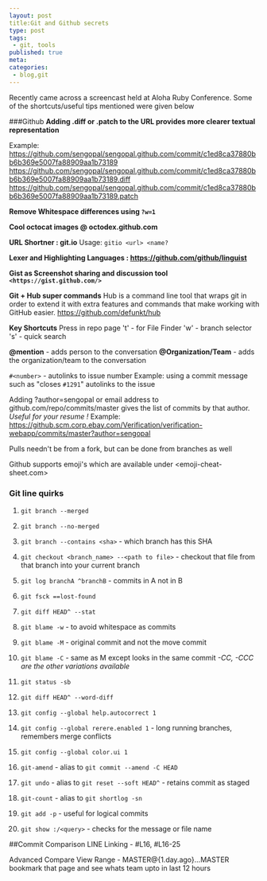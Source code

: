 ```yaml
---
layout: post
title:Git and Github secrets
type: post
tags:
 - git, tools
published: true
meta:
categories:
 - blog,git
---
```

Recently came across a screencast held at Aloha Ruby Conference. Some of the shortcuts/useful tips mentioned were given below 

###Github
__Adding .diff or .patch to the URL provides more clearer textual representation__

Example: https://github.com/sengopal/sengopal.github.com/commit/c1ed8ca37880bb6b369e5007fa88909aa1b73189
https://github.com/sengopal/sengopal.github.com/commit/c1ed8ca37880bb6b369e5007fa88909aa1b73189.diff
https://github.com/sengopal/sengopal.github.com/commit/c1ed8ca37880bb6b369e5007fa88909aa1b73189.patch

__Remove Whitespace differences using `?w=1`__

__Cool octocat images @ octodex.github.com__

__URL Shortner : git.io__
Usage: `gitio <url> <name?`

__Lexer and Highlighting Languages : <https://github.com/github/linguist>__

__Gist as Screenshot sharing and discussion tool `<https://gist.github.com/>`__

__Git + Hub super commands__
Hub is a command line tool that wraps git in order to extend it with extra features and commands that make working with GitHub easier.
<https://github.com/defunkt/hub>

__Key Shortcuts__
Press in repo page 
't' - for File Finder
'w' - branch selector
's' - quick search

__@mention__ - adds person to the conversation
__@Organization/Team__ - adds the organization/team to the conversation

`#<number>` - autolinks to issue number
Example: using a commit message such as "closes `#1291`" autolinks to the issue

Adding ?author=sengopal or email address to github.com/repo/commits/master gives the list of commits by that author.
_Useful for your resume !_
Example: <https://github.scm.corp.ebay.com/Verification/verification-webapp/commits/master?author=sengopal>

Pulls needn't be from a fork, but can be done from branches as well

Github supports emoji's which are available under <emoji-cheat-sheet.com>

### Git line quirks
1. `git branch --merged`

2. `git branch --no-merged`

3. `git branch --contains <sha>` - which branch has this SHA

4. `git checkout <branch_name> --<path to file>` - checkout that file from that branch into your current branch

5. `git log branchA ^branchB` - commits in A not in B

6. `git fsck ==lost-found`

7. `git diff HEAD^ --stat`

8. `git blame -w` - to avoid whitespace as commits

9. `git blame -M` - original commit and not the move commit

10. `git blame -C` - same as M except looks in the same commit
    _-CC, -CCC are the other variations available_

11. `git status -sb`

12. `git diff HEAD^ --word-diff`

13. `git config --global help.autocorrect 1`

14. `git config --global rerere.enabled 1` - long running branches, remembers merge conflicts

15. `git config --global color.ui 1`

16. `git-amend` - alias to `git commit --amend -C HEAD`

17. `git undo` - alias to `git reset --soft HEAD^` - retains commit as staged

18. `git-count` - alias to `git shortlog -sn`

19. `git add -p` - useful for logical commits

20. `git show :/<query>` - checks for the message or file name

##Commit Comparison
LINE Linking - #L16, #L16-25

Advanced Compare View
	Range - MASTER@{1.day.ago}...MASTER
bookmark that page and see whats team upto in last 12 hours